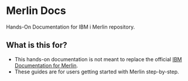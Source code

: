# Merlin Docs

Hands-On Documentation for IBM i Merlin repository.

## What is this for?

* This hands-on documentation is not meant to replace the official [IBM Documentation for Merlin](https://www.ibm.com/docs/en/merlin/1.0?topic=overview).
* These guides are for users getting started with Merlin step-by-step.
